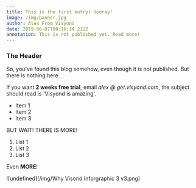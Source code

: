 ```yaml
---
title: This is the first entry! Hooray!
image: /img/banner.jpg
author: Alex From Visyond
date: 2019-06-07T00:16:14.212Z
annotation: This is not published yet. Read more!
---
```

### The Header

So, you've found this blog somehow, even though it is not published. But there is nothing here.

If you want **2 weeks free trial**, email _alex @ get.visyond.com_, the subject should read is 'Visyond is amazing'.

* Item 1
* Item 2
* Item 3

BUT WAIT! THERE IS MORE!

1. List 1
2. List 2
3. List 3

Even **MORE**!

![undefined](/img/Why Visond Inforgraphic 3 v3.png)
